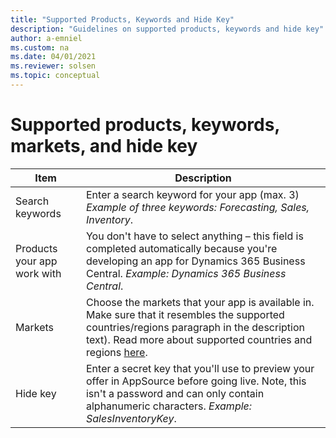 ```yaml
---
title: "Supported Products, Keywords and Hide Key"
description: "Guidelines on supported products, keywords and hide key"
author: a-emniel
ms.custom: na
ms.date: 04/01/2021
ms.reviewer: solsen
ms.topic: conceptual
---
```


# Supported products, keywords, markets, and hide key

| Item| Description |
|-------------|--------------|
Search keywords | Enter a search keyword for your app (max. 3) *Example of three keywords:* *Forecasting, Sales, Inventory*.|
|Products your app work with | You don't have to select anything – this field is completed automatically because you're developing an app for Dynamics 365 Business Central. *Example:* *Dynamics 365 Business Central*. |
Markets | Choose the markets that your app is available in. Make sure that it resembles the supported countries/regions paragraph in the description text). Read more about supported countries and regions [here](../../compliance/apptest-countries-and-translations.md).
Hide key| Enter a secret key that you'll use to preview your offer in AppSource before going live. Note, this isn't a password and can only contain alphanumeric characters. *Example:* *SalesInventoryKey*.